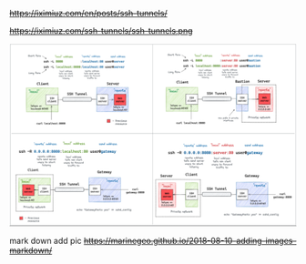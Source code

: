 
~~https://iximiuz.com/en/posts/ssh-tunnels/~~

~~https://iximiuz.com/ssh-tunnels/ssh-tunnels.png~~

![ssh tunnel pic](./pics/ssh-tunnel.png "ssh tunnel diagram")


mark down add pic
~~https://marinegeo.github.io/2018-08-10-adding-images-markdown/~~
